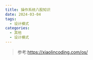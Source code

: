 ```yaml
---
title: 操作系统八股知识
date: 2024-03-04
tags: 
  - 设计模式
categories: 
  - 其他
  - 设计模式
---
```


> 参考:https://xiaolincoding.com/os/